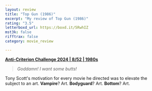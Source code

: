 ```yaml
---
layout: review
title: "Top Gun (1986)"
excerpt: "My review of Top Gun (1986)"
rating: "3.5"
letterboxd_url: https://boxd.it/5RwhIZ
mst3k: false
rifftrax: false
category: movie_review

---
```


<b><a href="https://boxd.it/qBmUY/detail" rel="nofollow">Anti-Criterion Challenge 2024 | 8/52 | 1980s</a></b>

<blockquote><i>Goddamn! I want some butts!</i></blockquote>Tony Scott's motivation for every movie he directed was to elevate the subject to an art. <b>Vampire</b>? Art. <b>Bodyguard</b>? Art. <b>Bottom</b>? Art.
